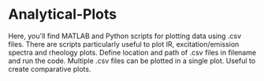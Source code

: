 # Analytical-Plots
Here, you'll find MATLAB and Python scripts for plotting data using .csv files. There are scripts particularly useful to plot IR, excitation/emission spectra and rheology plots.  Define location and path of .csv files in filename and run the code. Multiple .csv files can be plotted in a single plot. Useful to create comparative plots.
